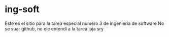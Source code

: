 # ing-soft
Este es el sitio para la tarea especial numero 3 de ingenieria de software
No se suar github, no ele entendí a la tarea jaja sry
